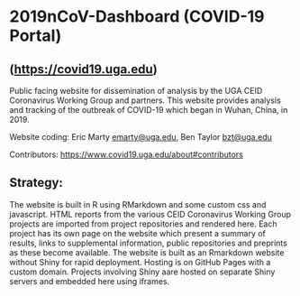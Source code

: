 # 2019nCoV-Dashboard (COVID-19 Portal)
## (https://covid19.uga.edu)

<!-- badges: start -->
<!-- badges: end -->

Public facing website for dissemination of analysis by the UGA CEID Coronavirus Working Group and partners. This website provides analysis and tracking of the outbreak of COVID-19 which began in Wuhan, China, in 2019.

Website coding: Eric Marty <emarty@uga.edu>, Ben Taylor <bzt@uga.edu>

Contributors: <https://www.covid19.uga.edu/about#contributors>

## Strategy:  
The website is built in R using RMarkdown and some custom css and javascript. HTML reports from the various CEID Coronavirus Working Group projects are imported from project repositories and rendered here. Each project has its own page on the website which present a summary of results, links to supplemental information, public repositories and preprints as these become available. The website is built as an Rmarkdown website without Shiny for rapid deployment. Hosting is on GitHub Pages with a custom domain. Projects involving Shiny aare hosted on separate Shiny servers and embedded here using iframes.

